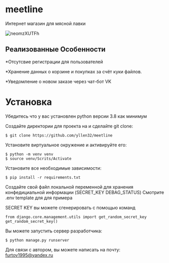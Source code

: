 # meetline
Интернет магазин для мясной лавки

![neomzXUTFh](https://user-images.githubusercontent.com/104005279/201568799-f091e6e5-4672-4ad4-b85f-f1518cc6e0a1.gif)


## Реализованные Особенности

*Отсутсвие регистрации для пользователей

*Хранение данных о корзине и покупках за счёт куки файлов.

*Уведомление о новом заказе через чат-бот VK

# Установка

Убедитесь что у вас установлен python версии 3.8 как минимум

Создайте директории для проекта на и сделайте git clone:

    $ git clone https://github.com/yllen32/meetline
    
Установите виртуальное окружение и активируйте его:
    
    $ python -m venv venv
    $ source venv/Scrits/Activate

Установите все необходимые зависимости:
    
    $ pip install -r requirements.txt

Создайте свой файл локальной переменной для хранения конфедициальной информации (SECRET_KEY DEBAG_STATUS)
Смотрите .env template для для примера

SECRET KEY вы можете сгенерировать с помощью команд


    from django.core.management.utils import get_random_secret_key  
    get_random_secret_key()

Вы можете запустить сервер разработчика:

    $ python manage.py runserver

Для связи с автором, вы можете написать на почту:
    furtov1995@yandex.ru

